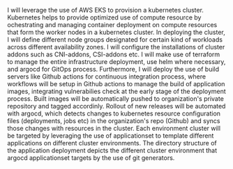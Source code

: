 I will leverage the use of AWS EKS to provision a kubernetes cluster. Kubernetes helps to provide optimized use of compute resource by ochestrating and managing container deployment on compute resources that form the worker nodes in a kubernetes cluster. In deploying the cluster, I will define different node groups designated for certain kind of workloads across different availability zones. I will configure the installations of cluster addons such as CNI-addons, CSI-addons etc. I will make use of terraform to manage the entire infrastructure deployment, use helm where necessary, and argocd for GitOps process.
Furthermore, I will deploy the use of build servers like Github actions for continuous integration process, where workflows will be setup in Github actions to manage the build of application images, integrating vulnerabilies check at the early stage of the deployment process. Built images will be automatically pushed to organization's private repository and tagged accordinly.
Rollout of new releases will be automated with argocd, which detects changes to kubernetes resource configuration files (deployments, jobs etc) in the organization's repo (Github) and syncs those changes with resources in the cluster.
Each environment cluster will be targeted by leveraging the use of applicationset to template different applications on different cluster environments.
The directory structure of the application deployment depicts the different cluster environment that argocd applicationset targets by the use of git generators.
